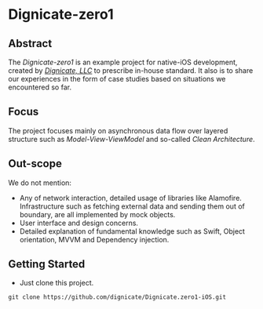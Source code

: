 # Dignicate-zero1

## Abstract
The _Dignicate-zero1_ is an example project for native-iOS development, created by _[Dignicate, LLC](https://dignicate.com)_ to prescribe in-house standard. 
It also is to share our experiences in the form of case studies based on situations we encountered so far.

## Focus
The project focuses mainly on asynchronous data flow over layered structure such as _Model-View-ViewModel_ and so-called _Clean Architecture_.

## Out-scope
We do not mention: 
* Any of network interaction, detailed usage of libraries like Alamofire. Infrastructure such as fetching external data and sending them out of boundary, are all implemented by mock objects.
* User interface and design concerns.
* Detailed explanation of fundamental knowledge such as Swift, Object orientation, MVVM and Dependency injection.

## Getting Started
* Just clone this project.
```
git clone https://github.com/dignicate/Dignicate.zero1-iOS.git
```

